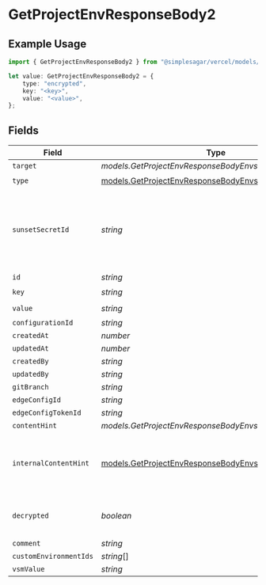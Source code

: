 # GetProjectEnvResponseBody2

## Example Usage

```typescript
import { GetProjectEnvResponseBody2 } from "@simplesagar/vercel/models/getprojectenvop.js";

let value: GetProjectEnvResponseBody2 = {
    type: "encrypted",
    key: "<key>",
    value: "<value>",
};
```

## Fields

| Field                                                                                                                    | Type                                                                                                                     | Required                                                                                                                 | Description                                                                                                              |
| ------------------------------------------------------------------------------------------------------------------------ | ------------------------------------------------------------------------------------------------------------------------ | ------------------------------------------------------------------------------------------------------------------------ | ------------------------------------------------------------------------------------------------------------------------ |
| `target`                                                                                                                 | *models.GetProjectEnvResponseBodyEnvsTarget*                                                                             | :heavy_minus_sign:                                                                                                       | N/A                                                                                                                      |
| `type`                                                                                                                   | [models.GetProjectEnvResponseBodyEnvsType](../models/getprojectenvresponsebodyenvstype.md)                               | :heavy_check_mark:                                                                                                       | N/A                                                                                                                      |
| `sunsetSecretId`                                                                                                         | *string*                                                                                                                 | :heavy_minus_sign:                                                                                                       | This is used to identiy variables that have been migrated from type secret to sensitive.                                 |
| `id`                                                                                                                     | *string*                                                                                                                 | :heavy_minus_sign:                                                                                                       | N/A                                                                                                                      |
| `key`                                                                                                                    | *string*                                                                                                                 | :heavy_check_mark:                                                                                                       | N/A                                                                                                                      |
| `value`                                                                                                                  | *string*                                                                                                                 | :heavy_check_mark:                                                                                                       | N/A                                                                                                                      |
| `configurationId`                                                                                                        | *string*                                                                                                                 | :heavy_minus_sign:                                                                                                       | N/A                                                                                                                      |
| `createdAt`                                                                                                              | *number*                                                                                                                 | :heavy_minus_sign:                                                                                                       | N/A                                                                                                                      |
| `updatedAt`                                                                                                              | *number*                                                                                                                 | :heavy_minus_sign:                                                                                                       | N/A                                                                                                                      |
| `createdBy`                                                                                                              | *string*                                                                                                                 | :heavy_minus_sign:                                                                                                       | N/A                                                                                                                      |
| `updatedBy`                                                                                                              | *string*                                                                                                                 | :heavy_minus_sign:                                                                                                       | N/A                                                                                                                      |
| `gitBranch`                                                                                                              | *string*                                                                                                                 | :heavy_minus_sign:                                                                                                       | N/A                                                                                                                      |
| `edgeConfigId`                                                                                                           | *string*                                                                                                                 | :heavy_minus_sign:                                                                                                       | N/A                                                                                                                      |
| `edgeConfigTokenId`                                                                                                      | *string*                                                                                                                 | :heavy_minus_sign:                                                                                                       | N/A                                                                                                                      |
| `contentHint`                                                                                                            | *models.GetProjectEnvResponseBodyEnvsContentHint*                                                                        | :heavy_minus_sign:                                                                                                       | N/A                                                                                                                      |
| `internalContentHint`                                                                                                    | [models.GetProjectEnvResponseBodyEnvsInternalContentHint](../models/getprojectenvresponsebodyenvsinternalcontenthint.md) | :heavy_minus_sign:                                                                                                       | Similar to `contentHints`, but should not be exposed to the user.                                                        |
| `decrypted`                                                                                                              | *boolean*                                                                                                                | :heavy_minus_sign:                                                                                                       | Whether `value` and `vsmValue` are decrypted.                                                                            |
| `comment`                                                                                                                | *string*                                                                                                                 | :heavy_minus_sign:                                                                                                       | N/A                                                                                                                      |
| `customEnvironmentIds`                                                                                                   | *string*[]                                                                                                               | :heavy_minus_sign:                                                                                                       | N/A                                                                                                                      |
| `vsmValue`                                                                                                               | *string*                                                                                                                 | :heavy_minus_sign:                                                                                                       | N/A                                                                                                                      |